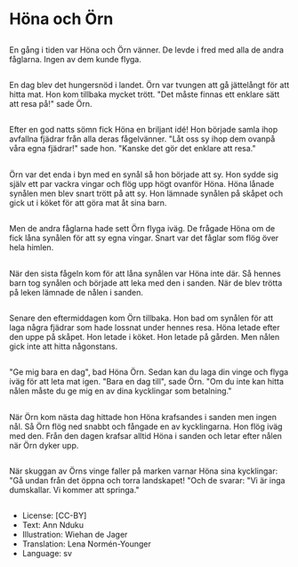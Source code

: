 # Höna och Örn

##
En gång i tiden var Höna och Örn vänner. De levde i fred med alla de andra fåglarna. Ingen av dem kunde flyga.

##
En dag blev det hungersnöd i landet. Örn var tvungen att gå jättelångt för att hitta mat. Hon kom tillbaka mycket trött. "Det måste finnas ett enklare sätt att resa på!" sade Örn.

##
Efter en god natts sömn fick Höna en briljant idé! Hon började samla ihop avfallna fjädrar från alla deras fågelvänner. "Låt oss sy ihop dem ovanpå våra egna fjädrar!" sade hon. "Kanske det gör det enklare att resa."

##
Örn var det enda i byn med en synål så hon började att sy. Hon sydde sig själv ett par vackra vingar och flög upp högt ovanför Höna. Höna lånade synålen men blev snart trött på att sy. Hon lämnade synålen på skåpet och gick ut i köket för att göra mat åt sina barn.

##
Men de andra fåglarna hade sett Örn flyga iväg. De frågade Höna om de fick låna synålen för att sy egna vingar. Snart var det fåglar som flög över hela himlen.

##
När den sista fågeln kom för att låna synålen var Höna inte där. Så hennes barn tog synålen och började att leka med den i sanden. När de blev trötta på leken lämnade de nålen i sanden.

##
Senare den eftermiddagen kom Örn tillbaka. Hon bad om synålen för att laga några fjädrar som hade lossnat under hennes resa. Höna letade efter den uppe på skåpet. Hon letade i köket. Hon letade på gården. Men nålen gick inte att hitta någonstans.

##
"Ge mig bara en dag", bad Höna Örn. Sedan kan du laga din vinge och flyga iväg för att leta mat igen. "Bara en dag till", sade Örn. "Om du inte kan hitta nålen måste du ge mig en av dina kycklingar som betalning."

##
När Örn kom nästa dag hittade hon Höna krafsandes i sanden men ingen nål. Så Örn flög ned snabbt och fångade en av kycklingarna. Hon flög iväg med den. Från den dagen krafsar alltid Höna i sanden och letar efter nålen när Örn dyker upp.

##
När skuggan av Örns vinge faller på marken varnar Höna sina kycklingar: "Gå undan från det öppna och torra landskapet! "Och de svarar: "Vi är inga dumskallar. Vi kommer att springa."

##
* License: [CC-BY]
* Text: Ann Nduku
* Illustration: Wiehan de Jager
* Translation: Lena Normén-Younger
* Language: sv
